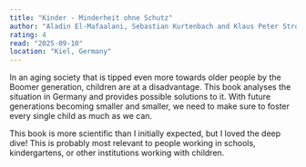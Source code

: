 ```yaml
---
title: "Kinder - Minderheit ohne Schutz"
author: "Aladin El-Mafaalani, Sebastian Kurtenbach and Klaus Peter Strohmeier"
rating: 4
read: "2025-09-10"
location: "Kiel, Germany"
---
```


In an aging society that is tipped even more towards older people by the Boomer
generation, children are at a disadvantage.
This book analyses the situation in Germany and provides possible solutions to
it.
With future generations becoming smaller and smaller, we need to make sure to
foster every single child as much as we can.

This book is more scientific than I initially expected, but I loved the deep
dive! This is probably most relevant to people working in schools,
kindergartens, or other institutions working with children.
